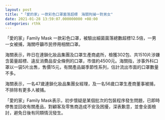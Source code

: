 ```yaml
---
layout: post
title: "「愛的家」一款彩色口罩菌落超標　海關拘捕一對男女"
date: 2021-01-28 13:59:07.000000000 +08:00
categories: rthk
---
```


「愛的家」Family Mask 一款彩色口罩，被驗出細菌菌落總數超標12.5倍，一男一女被捕，海關呼籲市民停用相關口罩。

海關表示，昨日在連鎖化妝品集團及口罩生產商處所，檢獲302包、共1510片涉嫌含菌量超標、違反消費品安全條例的口罩，市值約4500元。海關指，涉事外科口罩以一袋5片出售，售價15元，有關產品屬季節性系列，估計流出市面的口罩數量不多。

海關表示，一名47歲連鎖化妝品集團女經理，及一名56歲口罩生產商董事被捕，不排除有更多人被捕。

「愛的家」Family Mask表示，初步懷疑是某個批次的包裝程序發生問題，已即時停售並回收有關產品，對顧客及零售商造成不安及困擾，深表歉意，並會全面檢討，避免日後有同類情況發生。
